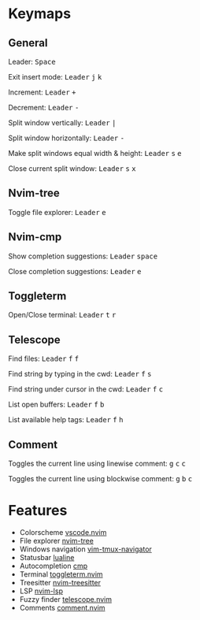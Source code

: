 # Keymaps

## General

Leader: <kbd>Space</kbd>

Exit insert mode: <kbd>Leader</kbd> <kbd>j</kbd> <kbd>k</kbd>

Increment: <kbd>Leader</kbd> <kbd>+</kbd>

Decrement: <kbd>Leader</kbd> <kbd>-</kbd>

Split window vertically: <kbd>Leader</kbd> <kbd>|</kbd>

Split window horizontally: <kbd>Leader</kbd> <kbd>-</kbd>

Make split windows equal width & height: <kbd>Leader</kbd> <kbd>s</kbd> <kbd>e</kbd>

Close current split window: <kbd>Leader</kbd> <kbd>s</kbd> <kbd>x</kbd>

## Nvim-tree

Toggle file explorer: <kbd>Leader</kbd> <kbd>e</kbd>

## Nvim-cmp

Show completion suggestions: <kbd>Leader</kbd> <kbd>space</kbd>

Close completion suggestions: <kbd>Leader</kbd> <kbd>e</kbd>

## Toggleterm

Open/Close terminal: <kbd>Leader</kbd> <kbd>t</kbd> <kbd>r</kbd>

## Telescope

Find files: <kbd>Leader</kbd> <kbd>f</kbd> <kbd>f</kbd>

Find string by typing in the cwd: <kbd>Leader</kbd> <kbd>f</kbd> <kbd>s</kbd>

Find string under cursor in the cwd: <kbd>Leader</kbd> <kbd>f</kbd> <kbd>c</kbd>

List open buffers: <kbd>Leader</kbd> <kbd>f</kbd> <kbd>b</kbd>

List available help tags: <kbd>Leader</kbd> <kbd>f</kbd> <kbd>h</kbd>

## Comment

Toggles the current line using linewise comment: <kbd>g</kbd> <kbd>c</kbd> <kbd>c</kbd>

Toggles the current line using blockwise comment: <kbd>g</kbd> <kbd>b</kbd> <kbd>c</kbd>

# Features

- Colorscheme [vscode.nvim](https://github.com/Mofiqul/vscode.nvim)
- File explorer [nvim-tree](https://github.com/nvim-tree/nvim-tree.lua)
- Windows navigation [vim-tmux-navigator](https://github.com/christoomey/vim-tmux-navigator)
- Statusbar [lualine](https://github.com/nvim-lualine/lualine.nvim)
- Autocompletion [cmp](https://github.com/hrsh7th/nvim-cmp)
- Terminal [toggleterm.nvim](https://github.com/akinsho/toggleterm.nvim)
- Treesitter [nvim-treesitter](https://github.com/nvim-treesitter/nvim-treesitter)
- LSP [nvim-lsp](https://github.com/neovim/nvim-lspconfig)
- Fuzzy finder [telescope.nvim](https://github.com/nvim-telescope/telescope.nvim)
- Comments [comment.nvim](https://github.com/numToStr/Comment.nvim)
